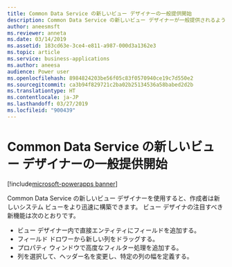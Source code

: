 ```yaml
---
title: Common Data Service の新しいビュー デザイナーの一般提供開始
description: Common Data Service の新しいビュー デザイナーが一般提供されるようになり、生産性が高くて先進的なオーサリング エクスペリエンスが提供されます
author: aneesmsft
ms.reviewer: anneta
ms.date: 03/14/2019
ms.assetid: 183cd63e-3ce4-e811-a987-000d3a1362e3
ms.topic: article
ms.service: business-applications
ms.author: aneesa
audience: Power user
ms.openlocfilehash: 8984824203be56f05c83f0570940ce19c7d550e2
ms.sourcegitcommit: ca3b94f829721c2ba02b25134536a58babed2d2b
ms.translationtype: HT
ms.contentlocale: ja-JP
ms.lasthandoff: 03/27/2019
ms.locfileid: "900439"
---
```

# <a name="new-view-designer-for-common-data-service-is-generally-available"></a>Common Data Service の新しいビュー デザイナーの一般提供開始


[!include[microsoft-powerapps banner](../includes/microsoft-powerapps.md)]

Common Data Service の新しいビュー デザイナーを使用すると、作成者は新しいシステム ビューをより迅速に構築できます。 ビュー デザイナの注目すべき新機能は次のとおりです。

- ビュー デザイナー内で直接エンティティにフィールドを追加する。
- フィールド ドロワーから新しい列をドラッグする。
- プロパティ ウィンドウで高度なフィルター処理を追加する。
- 列を選択して、ヘッダー名を変更し、特定の列の幅を定義する。
